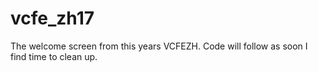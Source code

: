 # vcfe_zh17

The welcome screen from this years VCFEZH. Code will follow as soon I find time to clean up.
